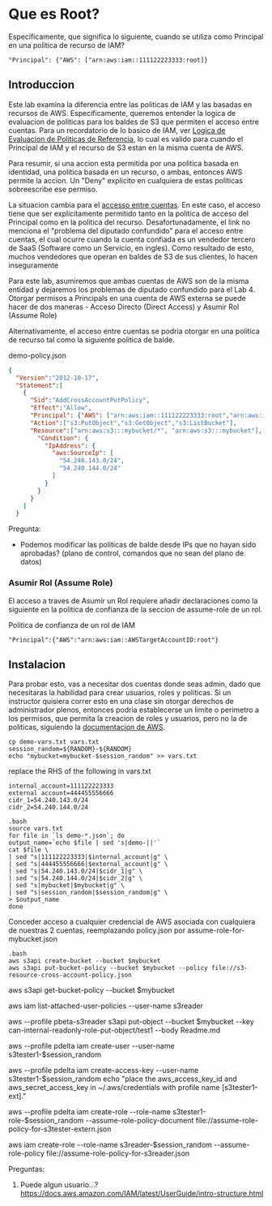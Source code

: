 # Que es Root?

Especificamente, que significa lo siguiente, cuando se utiliza como Principal en una politica de recurso de IAM?

```
"Principal": {"AWS": ["arn:aws:iam::111122223333:root]}
```

## Introduccion
Este lab examina la diferencia entre las politicas de IAM y las basadas en recursos de AWS. Especificamente, queremos entender
la logica de evaluacion de politicas para los baldes de S3 que permiten el acceso entre cuentas. Para un recordatorio de lo basico de IAM, ver
[Logica de Evaluacion de Politicas de Referencia](https://docs.aws.amazon.com/IAM/latest/UserGuide/reference_policies_evaluation-logic.html),
lo cual es valido para cuando el Principal de IAM y el recurso de S3 estan en la misma cuenta de AWS.
 
Para resumir, si una accion esta permitida por una politica basada en identidad, una politica basada en un recurso, o ambas,
entonces AWS permite la accion. Un "Deny" explicito en cualquiera de estas politicas sobreescribe ese permiso.

La situacion cambia para el [accesso entre cuentas](https://aws.amazon.com/premiumsupport/knowledge-center/cross-account-access-s3/).
En este caso, el acceso tiene que ser explicitamente permitido tanto en la politica de acceso del Principal como en la politica del recurso.
Desafortunadamente, el link no menciona el "problema del diputado confundido" para el acceso entre cuentas, el cual ocurre cuando la cuenta
confiada es un vendedor tercero de SaaS (Software como un Servicio, en ingles). Como resultado de esto, muchos vendedores que operan en
baldes de S3 de sus clientes, lo hacen inseguramente


Para este lab, asumiremos que ambas cuentas de AWS son de la misma entidad y dejaremos los problemas de diputado
confundido para el Lab 4. Otorgar permisos a Principals en una cuenta de AWS externa se puede hacer de dos maneras -
Acceso Directo (Direct Access) y Asumir Rol (Assume Role)


Alternativamente, el acceso entre cuentas se podria otorgar en una politica de recurso tal como la siguiente politica de balde.


demo-policy.json
```.json
{
  "Version":"2012-10-17",
  "Statement":[
    {
      "Sid":"AddCrossAccountPutPolicy",
      "Effect":"Allow",
      "Principal": {"AWS": ["arn:aws:iam::111122223333:root","arn:aws:iam::444455556666:root"]},
      "Action":["s3:PutObject","s3:GetObject","s3:ListBucket"],
      "Resource":["arn:aws:s3:::mybucket/*", "arn:aws:s3:::mybucket"],
        "Condition": {
          "IpAddress": {
            "aws:SourceIp": [
              "54.240.143.0/24",
              "54.240.144.0/24"
            ]
          }
        }
      }
    ]
  }
```

Pregunta:

* Podemos modificar las politicas de balde desde IPs que no hayan sido aprobadas? (plano de control, comandos que no sean del plano de datos)


### Asumir Rol (Assume Role)
El acceso a traves de Asumir un Rol requiere añadir declaraciones 
como la siguiente en la politica de confianza de la seccion de assume-role de un rol.

Politica de confianza de un rol de IAM
```
"Principal":{"AWS":"arn:aws:iam::AWSTargetAccountID:root"}
```

## Instalacion
Para probar esto, vas a necesitar dos cuentas donde seas admin, dado que necesitaras la habilidad para crear usuarios,
roles y politicas. Si un instructor quisiera correr esto en una clase sin otorgar derechos de administrador plenos,
entonces podria establecerse un limite o perimetro a los permisos, que permita la creacion de roles y usuarios,
pero no la de politicas, siguiendo la [documentacion de AWS](https://docs.aws.amazon.com/IAM/latest/UserGuide/access_policies_boundaries.html).


```
cp demo-vars.txt vars.txt
session_random=${RANDOM}-${RANDOM}
echo "mybucket=mybucket-$session_random" >> vars.txt
```

replace the RHS of the following in 
vars.txt
```.env
internal_account=111122223333 
external account=444455556666 
cidr_1=54.240.143.0/24
cidr_2=54.240.144.0/24
```

```
.bash
source vars.txt
for file in `ls demo-*.json`; do
output_name=`echo $file | sed 's|demo-||'`
cat $file \
| sed "s|111122223333|$internal_account|g" \
| sed "s|444455556666|$external_account|g" \
| sed "s|54.240.143.0/24|$cidr_1|g" \
| sed "s|54.240.144.0/24|$cidr_2|g" \
| sed "s|mybucket|$mybucket|g" \
| sed "s|session_random|$session_random|g" \
> $output_name
done
```
Conceder acceso a cualquier credencial de AWS asociada con cualquiera de nuestras 2 cuentas,
reemplazando policy.json por assume-role-for-mybucket.json


```
.bash
aws s3api create-bucket --bucket $mybucket
aws s3api put-bucket-policy --bucket $mybucket --policy file://s3-resource-cross-account-policy.json
```

aws s3api get-bucket-policy --bucket $mybucket

aws iam list-attached-user-policies --user-name s3reader

aws --profile pbeta-s3reader s3api put-object --bucket $mybucket --key can-internal-readonly-role-put-object/test1 --body Readme.md

aws --profile pdelta iam create-user --user-name s3tester1-$session_random

aws --profile pdelta iam create-access-key --user-name s3tester1-$session_random
echo "place the aws_access_key_id and aws_secret_access_key in ~/.aws/credentials with profile name [s3tester1-ext]."

aws --profile pdelta iam create-role --role-name s3tester1-role-$session_random --assume-role-policy-document file://assume-role-policy-for-s3tester-extern.json

aws iam create-role --role-name s3reader-$session_random --assume-role-policy file://assume-role-policy-for-s3reader.json

Preguntas:

1. Puede algun usuario...? 
https://docs.aws.amazon.com/IAM/latest/UserGuide/intro-structure.html
